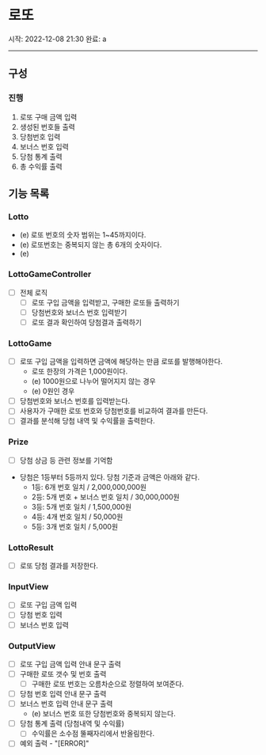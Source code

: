 # 로또 
시작: 2022-12-08 21:30
완료: a

---

## 구성

### 진행
1. 로또 구매 금액 입력
2. 생성된 번호들 출력
3. 당첨번호 입력
4. 보너스 번호 입력
5. 당첨 통계 출력
6. 총 수익률 출력

## 기능 목록

### Lotto
- (e) 로또 번호의 숫자 범위는 1~45까지이다.
- (e) 로또번호는 중복되지 않는 총 6개의 숫자이다.
- (e) 

### LottoGameController
- [ ] 전체 로직
  - [ ] 로또 구입 금액을 입력받고, 구매한 로또들 출력하기
  - [ ] 당첨번호와 보너스 번호 입력받기
  - [ ] 로또 결과 확인하여 당첨결과 출력하기

### LottoGame
- [ ] 로또 구입 금액을 입력하면 금액에 해당하는 만큼 로또를 발행해야한다.
  - 로또 한장의 가격은 1,000원이다.
  - (e) 1000원으로 나누어 떨어지지 않는 경우
  - (e) 0원인 경우
- [ ] 당첨번호와 보너스 번호를 입력받는다.
- [ ] 사용자가 구매한 로또 번호와 당첨번호를 비교하여 결과를 만든다.
- [ ] 결과를 분석해 당첨 내역 및 수익률을 출력한다.

### Prize
- [ ] 당첨 상금 등 관련 정보를 기억함
- 당첨은 1등부터 5등까지 있다. 당첨 기준과 금액은 아래와 같다.
    - 1등: 6개 번호 일치 / 2,000,000,000원
    - 2등: 5개 번호 + 보너스 번호 일치 / 30,000,000원
    - 3등: 5개 번호 일치 / 1,500,000원
    - 4등: 4개 번호 일치 / 50,000원
    - 5등: 3개 번호 일치 / 5,000원

### LottoResult
- [ ] 로또 당첨 결과를 저장한다.

### InputView
- [ ] 로또 구입 금액 입력
- [ ] 당첨 번호 입력
- [ ] 보너스 번호 입력

### OutputView
- [ ] 로또 구입 금액 입력 안내 문구 출력
- [ ] 구매한 로또 갯수 및 번호 출력
  - [ ] 구매한 로또 번호는 오름차순으로 정렬하여 보여준다.
- [ ] 당첨 번호 입력 안내 문구 출력
- [ ] 보너스 번호 입력 안내 문구 출력
  - (e) 보너스 번호 또한 당첨번호와 중복되지 않는다.
- [ ] 당첨 통계 출력 (당첨내역 및 수익률)
  - [ ] 수익률은 소수점 뚤째자리에서 반올림한다.
- [ ] 예외 출력 - "[ERROR]"
